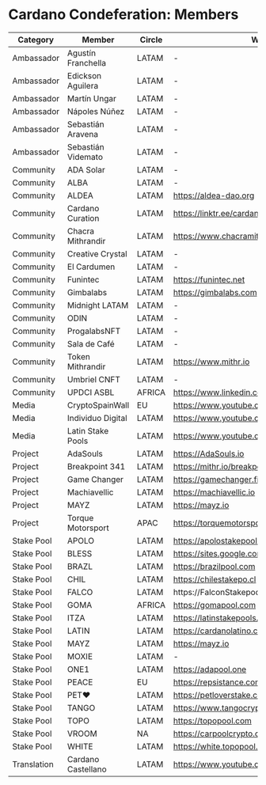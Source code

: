 # Cardano Condeferation: Members

Category | Member | Circle | Website | Twitter |
--- | --- | --- | --- | --- |
Ambassador | Agustín Franchella | LATAM | - | [@agustinenada](https://x.com/agustinenada) |
Ambassador | Edickson Aguilera | LATAM | - | [@BlessPool](https://x.com/BlessPool) |
Ambassador | Martín Ungar | LATAM | - | [@LatinStakePools](https://x.com/LatinStakePools) |
Ambassador | Nápoles Núñez | LATAM | - | - |
Ambassador | Sebastián Aravena | LATAM | - | [@indi_gital](https://x.com/indi_gital) |
Ambassador | Sebastián Videmato | LATAM | - | - | 
Community | ADA Solar | LATAM | - | [@CardanoSolar](https://x.com/CardanoSolar) | 
Community | ALBA | LATAM | - | [@ADALABS_](https://x.com/ADALABS_) | 
Community | ALDEA | LATAM | https://aldea-dao.org | [@AldeaDao](https://x.com/AldeaDao) | 
Community | Cardano Curation | LATAM | https://linktr.ee/cardanocuration | [@CardanoCuration](https://x.com/Cardanocuration) |
Community | Chacra Mithrandir | LATAM | https://www.chacramithrandir.com | - | 
Community | Creative Crystal | LATAM | - | - |  
Community | El Cardumen | LATAM | - | - | 
Community | Funintec | LATAM | https://funintec.net | [@FunintecVzla](https://x.com/Funintecvzla) | 
Community | Gimbalabs | LATAM | https://gimbalabs.com | [@gimbalabs](https://x.com/gimbalabs) | 
Community | Midnight LATAM | LATAM | - | [@MidnightLatam](https://x.com/MidnightLatam) |
Community | ODIN | LATAM | - | [@odininitiative](https://x.com/odininitiative) | 
Community | ProgalabsNFT | LATAM | - | [@ProgalabasNFT](https://x.com/ProgalabasNFT) | 
Community | Sala de Café | LATAM | - | - | 
Community | Token Mithrandir | LATAM | https://www.mithr.io | [@TokenMithr](https://x.com/Tokenmithr) | 
Community | Umbriel CNFT | LATAM | - | [@UmbrielCNFT](https://x.com/UmbrielCNFT) | 
Community | UPDCI ASBL | AFRICA | https://www.linkedin.com/company/updci-asbl | [@UPDCI_asbl](https://x.com/UPDCI_asbl) | 
Media | CryptoSpainWall | EU | https://www.youtube.com/@cryptospainwall | [@CryptoSpain5](https://x.com/CryptoSpain5) |
Media | Individuo Digital | LATAM | https://www.youtube.com/@IndividuoDigital | [@indi_gital](https://x.com/indi_gital) | 
Media | Latin Stake Pools | LATAM | https://www.youtube.com/@LatinStakePools | [@LatinStakePools](https://x.com/LatinStakePools) | 
Project | AdaSouls | LATAM | https://AdaSouls.io | [@AdaSouls](https://x.com/AdaSouls) | 
Project | Breakpoint 341 | LATAM | https://mithr.io/breakpoint341 | [@breakpoint0341](https://x.com/breakpoint0341) | 
Project | Game Changer | LATAM | https://gamechanger.finance | [@GameChangerOk](https://x.com/GameChangerOk) | 
Project | Machiavellic | LATAM | https://machiavellic.io | [@Machiavellic_io](https://x.com/Machiavellic_io) | 
Project | MAYZ | LATAM | https://mayz.io | [@MAYZProtocol](https://x.com/MAYZProtocol) | 
Project | Torque Motorsport | APAC | https://torquemotorsport.io | [@trqmotorsport](https://x.com/trqmotorsport) |
Stake Pool | APOLO | LATAM | https://apolostakepool.com | [@apolostakepool](https://x.com/apolostakepool) | 
Stake Pool | BLESS | LATAM | https://sites.google.com/view/poolblessvenezuela | [@BlessPool](https://x.com/BlessPool) | 
Stake Pool | BRAZL | LATAM | https://brazilpool.com | [@BrazilPool](https://x.com/BrazilPool) | 
Stake Pool | CHIL | LATAM | https://chilestakepo.cl | [@ChileStakepo](https://x.com/ChileStakepo) | 
Stake Pool | FALCO | LATAM | https://FalconStakepool | [@FalconStakepool](https://x.com/FalconStakepool) |
Stake Pool | GOMA | AFRICA | https://gomapool.com | [StakeGoma](https://x.com/StakeGoma) |
Stake Pool | ITZA | LATAM | https://latinstakepools.com | [@LatinStakePools](https://x.com/LatinStakePools) | 
Stake Pool | LATIN | LATAM | https://cardanolatino.com | [@CardanoLatino](https://x.com/CardanoLatino) | 
Stake Pool | MAYZ | LATAM | https://mayz.io | [@MAYZProtocol](https://x.com/MAYZProtocol) | 
Stake Pool | MOXIE | LATAM | - | [@LARestrepoMu](https://x.com/LARestrepoMu) | 
Stake Pool | ONE1 | LATAM | https://adapool.one | [@ADAOnePool](https://x.com/ADAOnePool) | 
Stake Pool | PEACE | EU | https://repsistance.com | [@repsistance](https://x.com/repsistance) |
Stake Pool | PET♥ | LATAM | https://petloverstake.com | [@PetStake](https://x.com/PetStake) |
Stake Pool | TANGO | LATAM | https://www.tangocrypto.com | [@tango_crypto](https://x.com/tango_crypto) | 
Stake Pool | TOPO | LATAM | https://topopool.com | [@TOPO_Pool](https://x.com/TOPO_Pool) | 
Stake Pool | VROOM | NA | https://carpoolcrypto.com | [@carpoolcrypto](https://x.com/carpoolcrypto) | 
Stake Pool | WHITE | LATAM | https://white.topopool.com | [@CriptogirlB](https://x.com/CriptogirlB) | 
Translation | Cardano Castellano | LATAM | https://www.youtube.com/@CardanoCastellano | - |